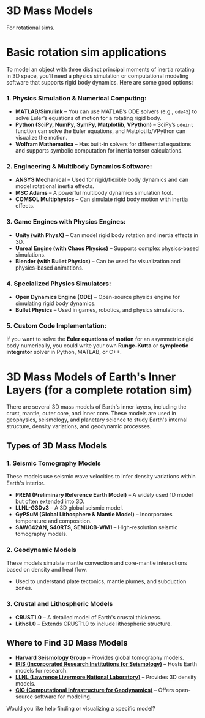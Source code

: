 # 3D Mass Models

For rotational sims.

# Basic rotation sim applications

To model an object with three distinct principal moments of inertia rotating in 3D space, you’ll need a physics simulation or computational modeling software that supports rigid body dynamics. Here are some good options:

### 1. Physics Simulation & Numerical Computing:
- **MATLAB/Simulink** – You can use MATLAB’s ODE solvers (e.g., `ode45`) to solve Euler’s equations of motion for a rotating rigid body.
- **Python (SciPy, NumPy, SymPy, Matplotlib, VPython)** – SciPy’s `odeint` function can solve the Euler equations, and Matplotlib/VPython can visualize the motion.
- **Wolfram Mathematica** – Has built-in solvers for differential equations and supports symbolic computation for inertia tensor calculations.

### 2. Engineering & Multibody Dynamics Software:
- **ANSYS Mechanical** – Used for rigid/flexible body dynamics and can model rotational inertia effects.
- **MSC Adams** – A powerful multibody dynamics simulation tool.
- **COMSOL Multiphysics** – Can simulate rigid body motion with inertia effects.

### 3. Game Engines with Physics Engines:
- **Unity (with PhysX)** – Can model rigid body rotation and inertia effects in 3D.
- **Unreal Engine (with Chaos Physics)** – Supports complex physics-based simulations.
- **Blender (with Bullet Physics)** – Can be used for visualization and physics-based animations.

### 4. Specialized Physics Simulators:
- **Open Dynamics Engine (ODE)** – Open-source physics engine for simulating rigid body dynamics.
- **Bullet Physics** – Used in games, robotics, and physics simulations.

### 5. Custom Code Implementation:
If you want to solve the **Euler equations of motion** for an asymmetric rigid body numerically, you could write your own **Runge-Kutta** or **symplectic integrator** solver in Python, MATLAB, or C++.

# 3D Mass Models of Earth's Inner Layers (for a complete rotation sim)

There are several 3D mass models of Earth's inner layers, including the crust, mantle, outer core, and inner core. These models are used in geophysics, seismology, and planetary science to study Earth's internal structure, density variations, and geodynamic processes.

## **Types of 3D Mass Models**
### **1. Seismic Tomography Models**
These models use seismic wave velocities to infer density variations within Earth's interior.

- **PREM (Preliminary Reference Earth Model)** – A widely used 1D model but often extended into 3D.
- **LLNL-G3Dv3** – A 3D global seismic model.
- **GyPSuM (Global Lithosphere & Mantle Model)** – Incorporates temperature and composition.
- **SAW642AN, S40RTS, SEMUCB-WM1** – High-resolution seismic tomography models.

### **2. Geodynamic Models**
These models simulate mantle convection and core-mantle interactions based on density and heat flow.

- Used to understand plate tectonics, mantle plumes, and subduction zones.

### **3. Crustal and Lithospheric Models**
- **CRUST1.0** – A detailed model of Earth's crustal thickness.
- **Litho1.0** – Extends CRUST1.0 to include lithospheric structure.

## **Where to Find 3D Mass Models**
- **[Harvard Seismology Group](https://seismology.harvard.edu/)** – Provides global tomography models.
- **[IRIS (Incorporated Research Institutions for Seismology)](https://ds.iris.edu/ds/products/emc/)** – Hosts Earth models for research.
- **[LLNL (Lawrence Livermore National Laboratory)](https://geodynamics.org/)** – Provides 3D density models.
- **[CIG (Computational Infrastructure for Geodynamics)](https://geodynamics.org/)** – Offers open-source software for modeling.

Would you like help finding or visualizing a specific model?
